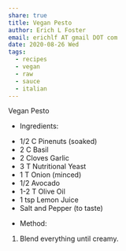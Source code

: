 ```yaml
---
share: true
title: Vegan Pesto
author: Erich L Foster
email: erichlf AT gmail DOT com
date: 2020-08-26 Wed
tags:
  - recipes
  - vegan
  - raw
  - sauce
  - italian
---
```

Vegan Pesto
* Ingredients:
- 1/2 C Pinenuts (soaked)
- 2 C Basil
- 2 Cloves Garlic
- 3 T Nutritional Yeast
- 1 T Onion (minced)
- 1/2 Avocado
- 1-2 T Olive Oil
- 1 tsp Lemon Juice
- Salt and Pepper (to taste)

* Method:
1. Blend everything until creamy.
